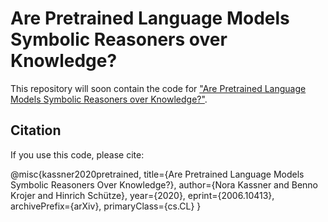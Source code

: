 # Are Pretrained Language Models  Symbolic Reasoners over Knowledge?
This repository will soon contain the code for ["Are Pretrained Language Models  Symbolic Reasoners over Knowledge?"](https://arxiv.org/abs/2006.10413).

## Citation
If you use this code, please cite:

@misc{kassner2020pretrained,
      title={Are Pretrained Language Models Symbolic Reasoners Over Knowledge?}, 
      author={Nora Kassner and Benno Krojer and Hinrich Schütze},
      year={2020},
      eprint={2006.10413},
      archivePrefix={arXiv},
      primaryClass={cs.CL}
}
